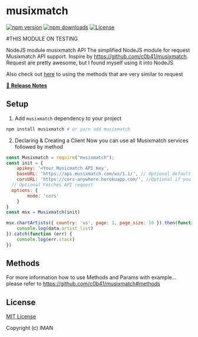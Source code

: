 # musixmatch

[![npm version][npm-version-src]][npm-version-href]
[![npm downloads][npm-downloads-src]][npm-downloads-href]
[![License][license-src]][license-href]

#THIS MODULE ON TESTING



NodeJS module musixmatch API
The simplified NodeJS module for request Musixmatch API support. Inspire by https://github.com/c0b41/musixmatch.
Request are pretty awesome, but I found myself using it into NodeJS

Also check out [here](https://github.com/c0b41/musixmatch#methods) to using the methods that are very similar to request

[📖 **Release Notes**](./CHANGELOG.md)

## Setup

1. Add `musixmatch` dependency to your project

```bash
npm install musixmatch # or yarn add musixmatch
```

2. Declaring & Creating a Client
Now you can use all Musixmatch services followed by method

```js
const Musixmatch = require("musixmatch");
const init = {
	apikey: '<Your Musicmatch API Key',
	baseURL: 'https://api.musixmatch.com/ws/1.1/', // Optional default 'https://api.musixmatch.com/ws/1.1/'
	corsURL: 'https://cors-anywhere.herokuapp.com/', //Optional if you have problem with CORS default is 'https://cors-anywhere.herokuapp.com/'
  // Optional Fetches API request
  options: {
		mode: 'cors'
	}
}
const msx = Musixmatch(init)

msx.chartArtists({ country: 'us', page: 1, page_size: 10 }).then(function (data) {
	console.log(data.artist_list)
}).catch(function (err) {
	console.log(err.stack)
})
```

## Methods
For more information how to use Methods and Params with example... please refer to https://github.com/c0b41/musixmatch#methods

## License

[MIT License](./LICENSE)

Copyright (c) IMAN

<!-- Badges -->
[npm-version-src]: https://img.shields.io/npm/v/musixmatch/latest.svg?style=flat-square
[npm-version-href]: https://npmjs.com/package/musixmatch

[npm-downloads-src]: https://img.shields.io/npm/dt/musixmatch.svg?style=flat-square
[npm-downloads-href]: https://npmjs.com/package/musixmatch

[circle-ci-src]: https://img.shields.io/circleci/project/github/https://github.com.svg?style=flat-square
[circle-ci-href]: https://circleci.com/gh/https://github.com

[codecov-src]: https://img.shields.io/codecov/c/github/https://github.com.svg?style=flat-square
[codecov-href]: https://codecov.io/gh/https://github.com

[license-src]: https://img.shields.io/npm/l/musixmatch.svg?style=flat-square
[license-href]: https://npmjs.com/package/musixmatch
